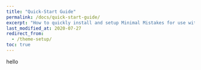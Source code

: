 ```yaml
---
title: "Quick-Start Guide"
permalink: /docs/quick-start-guide/
excerpt: "How to quickly install and setup Minimal Mistakes for use with GitHub Pages."
last_modified_at: 2020-07-27
redirect_from:
  - /theme-setup/
toc: true
---
```


hello